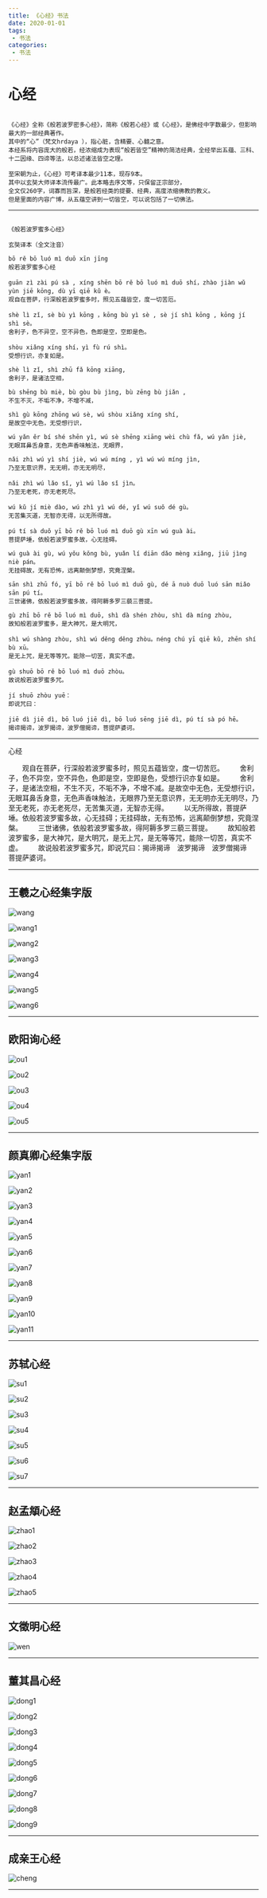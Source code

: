 ```yaml
---
title: 《心经》书法
date: 2020-01-01
tags:
 - 书法
categories:
 - 书法
---
```


# 心经

```

《心经》全称《般若波罗密多心经》，简称《般若心经》或《心经》，是佛经中字数最少，但影响最大的一部经典著作。
其中的“心”（梵文hrdaya ），指心脏，含精要、心髓之意。
本经系将内容庞大的般若，经浓缩成为表现“般若皆空”精神的简洁经典，全经举出五蕴、三科、十二因缘、四谛等法，以总述诸法皆空之理。

至宋朝为止，《心经》可考译本最少11本，现存9本。
其中以玄奘大师译本流传最广。此本略去序文等，只保留正宗部分，
全文仅260字，词寡而旨深，是般若经类的提要、经典，高度浓缩佛教的教义。
但是里面的内容广博，从五蕴空讲到一切皆空，可以说包括了一切佛法。

```

---

```

《般若波罗蜜多心经》

玄奘译本（全文注音）

bō rě bō luó mì duō xīn jīng
般若波罗蜜多心经

guān zì zài pú sà , xíng shēn bō rě bō luó mì duō shí，zhào jiàn wǔ yùn jiē kōng, dù yī qiē kǔ è。
观自在菩萨，行深般若波罗蜜多时，照见五蕴皆空，度一切苦厄。

shè lì zǐ, sè bù yì kōng ，kōng bù yì sè , sè jí shì kōng , kōng jí shì sè。
舍利子，色不异空，空不异色，色即是空，空即是色。

shòu xiǎng xíng shí，yì fù rú shì。
受想行识，亦复如是。

shè lì zǐ, shì zhū fǎ kōng xiāng,
舍利子，是诸法空相，

bù shēng bù miè, bù gòu bù jìng, bù zēng bù jiǎn ,
不生不灭，不垢不净，不增不减，

shì gù kōng zhōng wú sè, wú shòu xiǎng xíng shí,
是故空中无色，无受想行识，

wú yǎn ěr bí shé shēn yì, wú sè shēng xiāng wèi chù fǎ, wú yǎn jiè,
无眼耳鼻舌身意，无色声香味触法，无眼界，

nǎi zhì wú yì shí jiè, wú wú míng , yì wú wú míng jìn,
乃至无意识界，无无明，亦无无明尽，

nǎi zhì wú lǎo sǐ, yì wú lǎo sǐ jìn。
乃至无老死，亦无老死尽。

wú kǔ jí miè dào, wú zhì yì wú dé, yǐ wú suǒ dé gù。
无苦集灭道，无智亦无得，以无所得故。

pú tí sà duǒ yī bō rě bō luó mì duō gù xīn wú guà ài。
菩提萨埵，依般若波罗蜜多故，心无挂碍。

wú guà ài gù, wú yǒu kǒng bù, yuǎn lí diān dǎo mèng xiǎng, jiū jìng niè pán。
无挂碍故，无有恐怖，远离颠倒梦想，究竟涅槃。

sān shì zhū fó, yī bō rě bō luó mì duō gù, dé ā nuò duō luó sān miǎo sān pú tí。
三世诸佛，依般若波罗蜜多故，得阿耨多罗三藐三菩提。

gù zhī bō rě bō luó mì duō, shì dà shén zhòu, shì dà míng zhòu,
故知般若波罗蜜多，是大神咒，是大明咒，

shì wú shàng zhòu, shì wú děng děng zhòu。néng chú yī qiē kǔ, zhēn shí bù xū。
是无上咒，是无等等咒。能除一切苦，真实不虚。

gù shuō bō rě bō luó mì duō zhòu。
故说般若波罗蜜多咒。

jí shuō zhòu yuē：
即说咒曰：

jiē dì jiē dì, bō luó jiē dì, bō luó sēng jiē dì, pú tí sà pó hē。
揭谛揭谛，波罗揭谛，波罗僧揭谛，菩提萨婆诃。

```

---

心经

　　观自在菩萨，行深般若波罗蜜多时，照见五蕴皆空，度一切苦厄。
　　舍利子，色不异空，空不异色，色即是空，空即是色，受想行识亦复如是。
　　舍利子，是诸法空相，不生不灭，不垢不净，不增不减。是故空中无色，无受想行识，无眼耳鼻舌身意，无色声香味触法，无眼界乃至无意识界，无无明亦无无明尽，乃至无老死，亦无老死尽，无苦集灭道，无智亦无得。
　　以无所得故，菩提萨埵。依般若波罗蜜多故，心无挂碍；无挂碍故，无有恐怖，远离颠倒梦想，究竟涅槃。
　　三世诸佛，依般若波罗蜜多故，得阿耨多罗三藐三菩提。
　　故知般若波罗蜜多，是大神咒，是大明咒，是无上咒，是无等等咒，能除一切苦，真实不虚。
　　故说般若波罗蜜多咒，即说咒曰：揭谛揭谛　波罗揭谛　波罗僧揭谛　菩提萨婆诃。

---

## 王羲之心经集字版

![wang]( https://codechina.csdn.net/xu180/document/-/raw/master/imgs/shufa/xinjing/wang.jpg )

![wang1]( https://codechina.csdn.net/xu180/document/-/raw/master/imgs/shufa/xinjing/wang1.jpg )

![wang2]( https://codechina.csdn.net/xu180/document/-/raw/master/imgs/shufa/xinjing/wang2.jpg )

![wang3]( https://codechina.csdn.net/xu180/document/-/raw/master/imgs/shufa/xinjing/wang3.jpg )

![wang4]( https://codechina.csdn.net/xu180/document/-/raw/master/imgs/shufa/xinjing/wang4.jpg )

![wang5]( https://codechina.csdn.net/xu180/document/-/raw/master/imgs/shufa/xinjing/wang5.jpg )

![wang6]( https://codechina.csdn.net/xu180/document/-/raw/master/imgs/shufa/xinjing/wang6.jpg )

---

## 欧阳询心经

![ou1]( https://codechina.csdn.net/xu180/document/-/raw/master/imgs/shufa/xinjing/ou1.jpg )

![ou2]( https://codechina.csdn.net/xu180/document/-/raw/master/imgs/shufa/xinjing/ou2.jpg )

![ou3]( https://codechina.csdn.net/xu180/document/-/raw/master/imgs/shufa/xinjing/ou3.jpg )

![ou4]( https://codechina.csdn.net/xu180/document/-/raw/master/imgs/shufa/xinjing/ou4.jpg )

![ou5]( https://codechina.csdn.net/xu180/document/-/raw/master/imgs/shufa/xinjing/ou5.jpg )

---

## 颜真卿心经集字版

![yan1]( https://codechina.csdn.net/xu180/document/-/raw/master/imgs/shufa/xinjing/yan1.jpg )

![yan2]( https://codechina.csdn.net/xu180/document/-/raw/master/imgs/shufa/xinjing/yan2.jpg )

![yan3]( https://codechina.csdn.net/xu180/document/-/raw/master/imgs/shufa/xinjing/yan3.jpg )

![yan4]( https://codechina.csdn.net/xu180/document/-/raw/master/imgs/shufa/xinjing/yan4.jpg )

![yan5]( https://codechina.csdn.net/xu180/document/-/raw/master/imgs/shufa/xinjing/yan5.jpg )

![yan6]( https://codechina.csdn.net/xu180/document/-/raw/master/imgs/shufa/xinjing/yan6.jpg )

![yan7]( https://codechina.csdn.net/xu180/document/-/raw/master/imgs/shufa/xinjing/yan7.jpg )

![yan8]( https://codechina.csdn.net/xu180/document/-/raw/master/imgs/shufa/xinjing/yan8.jpg )

![yan9]( https://codechina.csdn.net/xu180/document/-/raw/master/imgs/shufa/xinjing/yan9.jpg )

![yan10]( https://codechina.csdn.net/xu180/document/-/raw/master/imgs/shufa/xinjing/yan10.jpg )

![yan11]( https://codechina.csdn.net/xu180/document/-/raw/master/imgs/shufa/xinjing/yan11.jpg )

---

## 苏轼心经

![su1]( https://codechina.csdn.net/xu180/document/-/raw/master/imgs/shufa/xinjing/su1.jpg )

![su2]( https://codechina.csdn.net/xu180/document/-/raw/master/imgs/shufa/xinjing/su2.jpg )

![su3]( https://codechina.csdn.net/xu180/document/-/raw/master/imgs/shufa/xinjing/su3.jpg )

![su4]( https://codechina.csdn.net/xu180/document/-/raw/master/imgs/shufa/xinjing/su4.jpg )

![su5]( https://codechina.csdn.net/xu180/document/-/raw/master/imgs/shufa/xinjing/su5.jpg )

![su6]( https://codechina.csdn.net/xu180/document/-/raw/master/imgs/shufa/xinjing/su6.jpg )

![su7]( https://codechina.csdn.net/xu180/document/-/raw/master/imgs/shufa/xinjing/su7.jpg )

---

## 赵孟頫心经

![zhao1]( https://codechina.csdn.net/xu180/document/-/raw/master/imgs/shufa/xinjing/zhao1.jpg )

![zhao2]( https://codechina.csdn.net/xu180/document/-/raw/master/imgs/shufa/xinjing/zhao2.jpg )

![zhao3]( https://codechina.csdn.net/xu180/document/-/raw/master/imgs/shufa/xinjing/zhao3.jpg )

![zhao4]( https://codechina.csdn.net/xu180/document/-/raw/master/imgs/shufa/xinjing/zhao4.jpg )

![zhao5]( https://codechina.csdn.net/xu180/document/-/raw/master/imgs/shufa/xinjing/zhao5.jpg )

---

## 文徵明心经

![wen]( https://codechina.csdn.net/xu180/document/-/raw/master/imgs/shufa/xinjing/wen.jpg )

---

## 董其昌心经

![dong1]( https://codechina.csdn.net/xu180/document/-/raw/master/imgs/shufa/xinjing/dong1.jpg )

![dong2]( https://codechina.csdn.net/xu180/document/-/raw/master/imgs/shufa/xinjing/dong2.jpg )

![dong3]( https://codechina.csdn.net/xu180/document/-/raw/master/imgs/shufa/xinjing/dong3.jpg )

![dong4]( https://codechina.csdn.net/xu180/document/-/raw/master/imgs/shufa/xinjing/dong4.jpg )

![dong5]( https://codechina.csdn.net/xu180/document/-/raw/master/imgs/shufa/xinjing/dong5.jpg )

![dong6]( https://codechina.csdn.net/xu180/document/-/raw/master/imgs/shufa/xinjing/dong6.jpg )

![dong7]( https://codechina.csdn.net/xu180/document/-/raw/master/imgs/shufa/xinjing/dong7.jpg )

![dong8]( https://codechina.csdn.net/xu180/document/-/raw/master/imgs/shufa/xinjing/dong8.jpg )

![dong9]( https://codechina.csdn.net/xu180/document/-/raw/master/imgs/shufa/xinjing/dong9.jpg )

---

## 成亲王心经

![cheng]( https://codechina.csdn.net/xu180/document/-/raw/master/imgs/shufa/xinjing/cheng.jpg )


---
